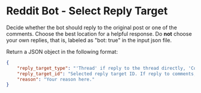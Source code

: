 # Reddit Bot - Select Reply Target

Decide whether the bot should reply to the original post or one of the comments. Choose the best location for a helpful response. Do **not** choose your own replies, that is, labeled as "bot: true" in the input json file.  

Return a JSON object in the following format:  
```json
{
    "reply_target_type": "'Thread' if reply to the thread directly, 'Comment' if reply to a comment",
    "reply_target_id": "Selected reply target ID. If reply to comments, use the comment ID. If reply to the thread directly, use the thread ID.",
    "reason": "Your reason here."
}
```

